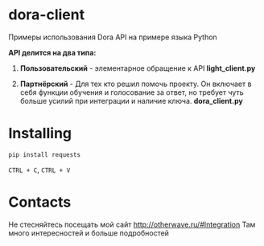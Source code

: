 # dora-client
Примеры использования Dora API на примере языка Python

**API  делится на два типа:**

1. **Пользовательский** - элементарное обращение к API **light_client.py**

2. **Партнёрский** - Для тех кто решил помочь проекту. Он включает в себя функции обучения и голосование за ответ, но требует чуть больше усилий при интеграции и наличие ключа.  **dora_client.py**

# Installing
`pip install requests`

`CTRL + C`, `CTRL + V`

# Contacts
Не стесняйтесь посещать мой сайт http://otherwave.ru/#Integration Там много интересностей и больше подробностей
